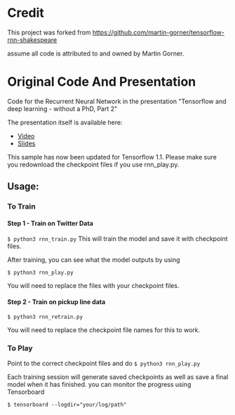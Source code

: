 # Credit
This project was forked from
https://github.com/martin-gorner/tensorflow-rnn-shakespeare

assume all code is attributed to and owned by Martin Gorner.

# Original Code And Presentation
Code for the Recurrent Neural Network in the presentation "Tensorflow and deep learning - without a PhD, Part 2"

The presentation itself is available here:

* [Video](https://t.co/cIePWmdxVE)
* [Slides](https://goo.gl/jrd7AR)

This sample has now been updated for Tensorflow 1.1. Please make sure you redownload the checkpoint files if you use rnn_play.py.


## Usage:

### To Train

#### Step 1 - Train on Twitter Data
```$ python3 rnn_train.py```
This will train the model and save it with checkpoint files.

After training, you can see what the model outputs by using

```$ python3 rnn_play.py```

You will need to replace the files with your checkpoint files.

#### Step 2 - Train on pickup line data

```$ python3 rnn_retrain.py```

You will need to replace the checkpoint file names for this to work.


### To Play

Point to the correct checkpoint files and do
```$ python3 rnn_play.py```


Each training session will generate saved checkpoints as well as save a final model when it has finished. you can monitor the progress using
Tensorboard

```$ tensorboard --logdir="your/log/path"```
